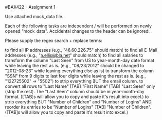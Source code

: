 #BAX422 - Assignment 1

Use attached mock_data file.

Each of the following tasks are independent / will be performed on newly opened "mock_data". Accidental changes to the header can be ignored.

Please supply the regex search + replace terms:

to find all IP addresses (e.g., "46.60.226.75" should match)
to find all E-Mail addresses (e.g., "a.ellis@bla.net" should match)
to find all salaries
to transform the column "Last Seen" from US to year-month-day date format while leaving the rest as is. (e.g., "08/23/2012" should be changed to "2012-08-23" while leaving everything else as is)
to transform the column "SSN" from 9 digits to last four digits while leaving the rest as is. (e.g., "122725502" -> "5502")
to strip everything BUT the email column.
to convert all rows to "Last Name" [TAB] "First Name" [TAB] "Last Seen" only (strip the rest). The "Last Seen" column should be in year-month-day format. ([TAB]s will allow you to copy and paste it's result into excel.)
to strip everything BUT "Number of Children" and "Number of Logins" AND reorder its entries to be "Number of Logins" [TAB] "Number of Children".  ([TAB]s will allow you to copy and paste it's result into excel.)
